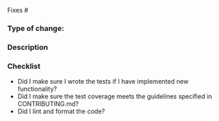 <!-- Before opening a PR, please read our PR guidelines in CONTRIBUTING.md-->

<!-- PR title: Copy-and-paste the name of the issue this PR is fixing, -->
<!-- and include the issue number in front in square brackets. -->
<!-- e.g. [#1020] Make bash_runcommand in WorkUnitSubmit class configurable -->

<!-- Add the issue number to the "Fixes" keyword below. This will automatically close the issue once the PR is merged -->
Fixes #<Issue ID>

### Type of change: <!--- Bug, Feature, Test, Doc -->

### Description
<!--- Describe your changes in detail -->

### Checklist
- Did I make sure I wrote the tests if I have implemented new functionality?
- Did I make sure the test coverage meets the guidelines specified in CONTRIBUTING.md?
- Did I lint and format the code?